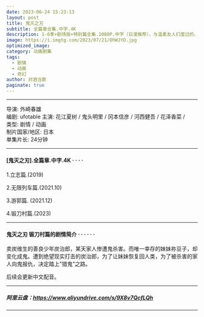 ```yaml
---
date: 2023-06-24 15:23:13
layout: post
title: 鬼灭之刃
subtitle: 全篇章合集.中字.4K
description: 1-6季+剧场版+特别篇全集.1080P.中字（日漫推荐），与温柔友人们度过的，值得珍惜的每一天——美丽而虚幻的，人与妖的物语。
image: https://i.imgtg.com/2023/07/21/OhWJYD.jpg
optimized_image: 
category: 动画剧集
tags:
  - 剧情
  - 动画
  - 奇幻
author: 对酒当歌
paginate: true
---
```


---

导演: 外崎春雄  
编剧: ufotable
主演: 花江夏树 / 鬼头明里 / 冈本信彦 / 河西健吾 / 花泽香菜 /  
类型: 剧情 / 动画  
制片国家/地区: 日本  
单集片长: 24分钟

---

#### [鬼灭之刃].全篇章.中字.4K · · · ·

1.立志篇.(2019)

2.无限列车篇.(2021.10)

3.游郭篇. (2021.12)

4.锻刀村篇.(2023)

---

#### 鬼灭之刃 锻刀村篇的剧情简介 · · · · · ·

卖炭维生的善良少年炭治郎，某天家人惨遭鬼杀害。而唯一幸存的妹妹祢豆子，却变化成鬼。遭到绝望现实打击的炭治郎，为了让妹妹恢复回人类，为了被杀害的家人向鬼报仇，决定踏上”猎鬼”之路。

后续会更新中文配音。

---

##### 阿里云盘：<https://www.aliyundrive.com/s/9X8v7QcfLQh>

---
